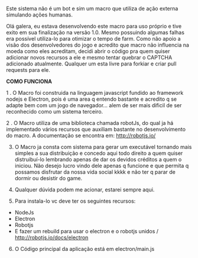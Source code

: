 Este sistema não é um bot e sim um macro que utiliza de ação externa simulando ações humanas.

Olá galera, eu estava desenvolvendo este macro para uso próprio e tive exito em sua finalização na versão 1.0. Mesmo possuindo algumas falhas era possível utiliza-lo para otimizar o tempo de farm. Como não apoio a visão dos desenvolvedores do jogo e acredito que macro não influencia na moeda como eles acreditam, decidi abrir o código pra quem quiser adicionar novos recursos a ele e mesmo tentar quebrar o CAPTCHA adicionado atualmente. Qualquer um esta livre para forkiar e criar pull requests para ele.

**COMO FUNCIONA**

1 . O Macro foi construida na linguagem javascript fundido ao framework nodejs e Electron, pois é uma area q entendo bastante e acredito q se adapte bem com um jogo de navegador... alem de ser mais dificil de ser reconhecido como um sistema terceiro.

2 . O Macro utiliza de uma biblioteca chamada robotJs, do qual ja há implementado vários recursos que auxiliam bastante no desenvolvimento do macro. A documentação se encontra em: http://robotjs.io/

3. O Macro ja consta com sistema para gerar um executável tornando mais simples a sua distribuição e concedo aqui todo direito a quem quiser distruibuí-lo lembrando apenas de dar os devidos créditos a quem o iniciou. Não desejo lucro vindo dele apenas q funcione e que permita q possamos disfrutar da nossa vida social kkkk e não ter q parar de dormir ou desistir do game.

4. Qualquer dúvida podem me acionar, estarei sempre aqui.

5. Para instala-lo vc deve ter os seguintes recursos:
  * NodeJs
  * Electron
  * Robotjs
  * E fazer um rebuild para usar o electron e o robotjs unidos / http://robotjs.io/docs/electron

6. O Código principal da aplicação está em electron/main.js

